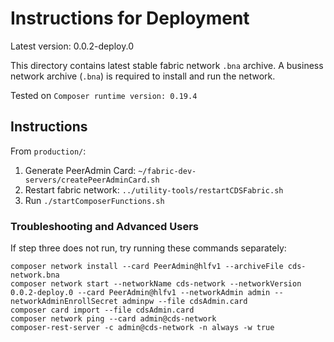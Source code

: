 # Instructions for Deployment
Latest version: 0.0.2-deploy.0

This directory contains latest stable fabric network `.bna` archive. A business network archive (`.bna`) is required to install and run the network. 

Tested on `Composer runtime version: 0.19.4`

## Instructions

From `production/`:

1. Generate PeerAdmin Card: `~/fabric-dev-servers/createPeerAdminCard.sh`
2. Restart fabric network: `../utility-tools/restartCDSFabric.sh`
3. Run `./startComposerFunctions.sh`

### Troubleshooting and Advanced Users

If step three does not run, try running these commands separately:

```
composer network install --card PeerAdmin@hlfv1 --archiveFile cds-network.bna
composer network start --networkName cds-network --networkVersion 0.0.2-deploy.0 --card PeerAdmin@hlfv1 --networkAdmin admin --networkAdminEnrollSecret adminpw --file cdsAdmin.card
composer card import --file cdsAdmin.card
composer network ping --card admin@cds-network
composer-rest-server -c admin@cds-network -n always -w true
```